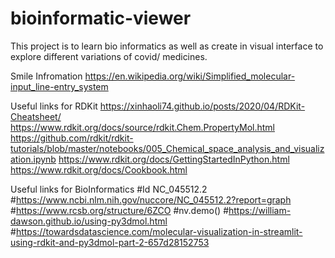 # bioinformatic-viewer

This project is to learn bio informatics as well as create in visual interface to explore different variations of covid/ medicines.

Smile Infromation
https://en.wikipedia.org/wiki/Simplified_molecular-input_line-entry_system

Useful links for RDKit
https://xinhaoli74.github.io/posts/2020/04/RDKit-Cheatsheet/
https://www.rdkit.org/docs/source/rdkit.Chem.PropertyMol.html
https://github.com/rdkit/rdkit-tutorials/blob/master/notebooks/005_Chemical_space_analysis_and_visualization.ipynb
https://www.rdkit.org/docs/GettingStartedInPython.html
https://www.rdkit.org/docs/Cookbook.html

Useful links for BioInformatics
#Id NC_045512.2
#https://www.ncbi.nlm.nih.gov/nuccore/NC_045512.2?report=graph
#https://www.rcsb.org/structure/6ZCO
#nv.demo()
#https://william-dawson.github.io/using-py3dmol.html
#https://towardsdatascience.com/molecular-visualization-in-streamlit-using-rdkit-and-py3dmol-part-2-657d28152753
